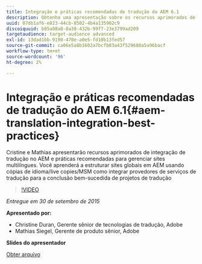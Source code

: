 ```yaml
---
title: Integração e práticas recomendadas de tradução do AEM 6.1
description: Obtenha uma apresentação sobre os recursos aprimorados de integração de tradução no AEM. Conheça as práticas recomendadas para gerenciar sites multilíngues.
uuid: 07db1af6-e823-44cb-8502-4b4a135902c9
discoiquuid: b05a88a0-8a38-432b-99f7-23e3799ad209
targetaudience: target-audience advanced
exl-id: 13dad1bb-9190-470e-a0e5-fd10b13fed57
source-git-commit: ca06e5a8b1602a7bcfb83a43f529680a5a96bacf
workflow-type: tm+mt
source-wordcount: '96'
ht-degree: 2%

---
```


# Integração e práticas recomendadas de tradução do AEM 6.1{#aem-translation-integration-best-practices}

Cristine e Mathias apresentarão recursos aprimorados de integração de tradução no AEM e práticas recomendadas para gerenciar sites multilíngues. Você aprenderá a estruturar sites globais em AEM usando cópias de idioma/live copies/MSM como integrar provedores de serviços de tradução para a conclusão bem-sucedida de projetos de tradução

>[!VIDEO](https://video.tv.adobe.com/v/19371/?quality=9)

*Entregue em 30 de setembro de 2015*

**Apresentado por:**

* Christine Duran, Gerente sênior de tecnologias de tradução, Adobe
* Mathias Siegel, Gerente de produto sênior, Adobe

**Slides do apresentador**

[Obter arquivo](assets/09302015-aem-gems-translation-integration-and-best-practices.pdf)

<!--
[Get back to the Overview](https://helpx.adobe.com/experience-manager/kt/eseminars/gems/aem-index.html)
-->
